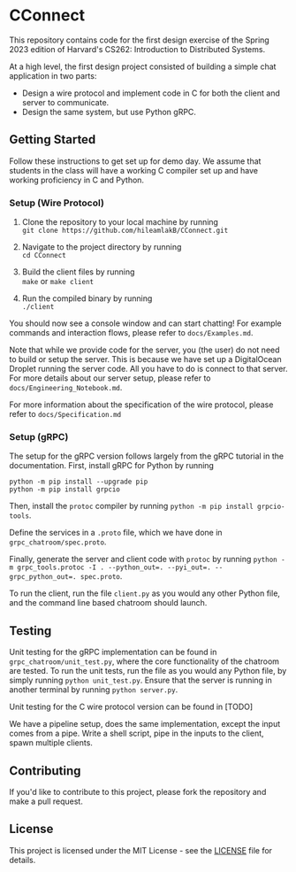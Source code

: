 # CConnect
This repository contains code for the first design exercise of the Spring 2023 edition of Harvard's CS262: Introduction to Distributed Systems.

At a high level, the first design project consisted of building a simple chat application in two parts:
* Design a wire protocol and implement code in C for both the client and server to communicate.
* Design the same system, but use Python gRPC.

## Getting Started
Follow these instructions to get set up for demo day. We assume that students in the class will have a working C compiler set up and have working proficiency in C and Python.

### Setup (Wire Protocol)
1. Clone the repository to your local machine by running  
`git clone https://github.com/hileamlakB/CConnect.git`

2. Navigate to the project directory by running  
`cd CConnect`

3. Build the client files by running  
`make` or `make client`

4. Run the compiled binary by running  
`./client`

You should now see a console window and can start chatting! For example commands and interaction flows, please refer to `docs/Examples.md`.

Note that while we provide code for the server, you (the user) do not need to build or setup the server. This is because we have set up a DigitalOcean Droplet running the server code. All you have to do is connect to that server. For more details about our server setup, please refer to `docs/Engineering_Notebook.md`.

For more information about the specification of the wire protocol, please refer to `docs/Specification.md`

### Setup (gRPC)

The setup for the gRPC version follows largely from the gRPC tutorial in the documentation. First, install gRPC for Python by running
```
python -m pip install --upgrade pip
python -m pip install grpcio
```
Then, install the `protoc` compiler by running `python -m pip install grpcio-tools`.

Define the services in a `.proto` file, which we have done in `grpc_chatroom/spec.proto`.

Finally, generate the server and client code with `protoc` by running `python -m grpc_tools.protoc -I . --python_out=. --pyi_out=. --grpc_python_out=. spec.proto`.

To run the client, run the file `client.py` as you would any other Python file, and the command line based chatroom should launch.

## Testing

Unit testing for the gRPC implementation can be found in `grpc_chatroom/unit_test.py`, where the core functionality of the chatroom are tested. To run the unit tests, run the file as you would any Python file, by simply running `python unit_test.py`. Ensure that the server is running in another terminal by running `python server.py`.

Unit testing for the C wire protocol version can be found in [TODO]

We have a pipeline setup, does the same implementation, except the input comes from a pipe. Write a shell script, pipe in the inputs to the client, spawn multiple clients. 

## Contributing
If you'd like to contribute to this project, please fork the repository and make a pull request.

## License
This project is licensed under the MIT License - see the [LICENSE](LICENSE) file for details.
